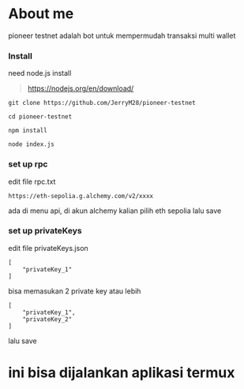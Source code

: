 # About me
pioneer testnet adalah bot untuk mempermudah transaksi multi wallet

### Install 
need node.js install
>https://nodejs.org/en/download/
```
git clone https://github.com/JerryM28/pioneer-testnet

cd pioneer-testnet

npm install

node index.js
```
### set up rpc

edit file rpc.txt
```
https://eth-sepolia.g.alchemy.com/v2/xxxx
```
ada di menu api, di akun alchemy kalian pilih eth sepolia
lalu save

### set up privateKeys

edit file privateKeys.json
```
[
    "privateKey_1"
]
```
bisa memasukan 2 private key atau lebih
```
[
    "privateKey_1",
    "privateKey_2"
]
```
lalu save

# ini bisa dijalankan aplikasi termux

